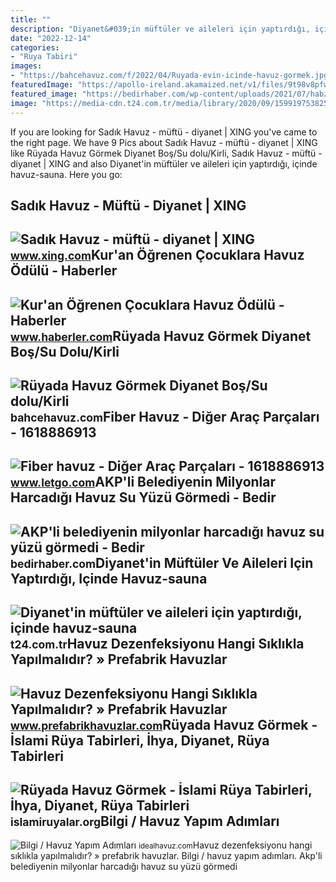 ```yaml
---
title: ""
description: "Diyanet&#039;in müftüler ve aileleri için yaptırdığı, içinde havuz-sauna"
date: "2022-12-14"
categories:
- "Ruya Tabiri"
images:
- "https://bahcehavuz.com/f/2022/04/Ruyada-evin-icinde-havuz-gormek.jpg"
featuredImage: "https://apollo-ireland.akamaized.net/v1/files/9t98v8pfwahp-OLXAUTOTR/image"
featured_image: "https://bedirhaber.com/wp-content/uploads/2021/07/habz.jpg"
image: "https://media-cdn.t24.com.tr/media/library/2020/09/1599197538255-diy.jpg"
---
```


If you are looking for Sadık Havuz - müftü - diyanet | XING you've came to the right page. We have 9 Pics about Sadık Havuz - müftü - diyanet | XING like Rüyada Havuz Görmek Diyanet Boş/Su dolu/Kirli, Sadık Havuz - müftü - diyanet | XING and also Diyanet'in müftüler ve aileleri için yaptırdığı, içinde havuz-sauna. Here you go:

Sadık Havuz - Müftü - Diyanet | XING
------------------------------------

 ![Sadık Havuz - müftü - diyanet | XING](https://profile-images.xing.com/images/128ecbf1429815340b1a4e52ab7f4272-2/sadık-havuz.1024x1024.jpg) <small>www.xing.com</small>Kur'an Öğrenen Çocuklara Havuz Ödülü - Haberler
-----------------------------------------------

 ![Kur'an Öğrenen Çocuklara Havuz Ödülü - Haberler](https://foto.haberler.com/haber/2012/07/27/kur-an-ogrenen-cocuklara-havuz-odulu-3817554_amp.jpg) <small>www.haberler.com</small>Rüyada Havuz Görmek Diyanet Boş/Su Dolu/Kirli
---------------------------------------------

 ![Rüyada Havuz Görmek Diyanet Boş/Su dolu/Kirli](https://bahcehavuz.com/f/2022/04/Ruyada-evin-icinde-havuz-gormek.jpg) <small>bahcehavuz.com</small>Fiber Havuz - Diğer Araç Parçaları - 1618886913
-----------------------------------------------

 ![Fiber havuz - Diğer Araç Parçaları - 1618886913](https://apollo-ireland.akamaized.net/v1/files/9t98v8pfwahp-OLXAUTOTR/image) <small>www.letgo.com</small>AKP'li Belediyenin Milyonlar Harcadığı Havuz Su Yüzü Görmedi - Bedir
--------------------------------------------------------------------

 ![AKP'li belediyenin milyonlar harcadığı havuz su yüzü görmedi - Bedir](https://bedirhaber.com/wp-content/uploads/2021/07/habz.jpg) <small>bedirhaber.com</small>Diyanet'in Müftüler Ve Aileleri Için Yaptırdığı, Içinde Havuz-sauna
-------------------------------------------------------------------

 ![Diyanet'in müftüler ve aileleri için yaptırdığı, içinde havuz-sauna](https://media-cdn.t24.com.tr/media/library/2020/09/1599197538255-diy.jpg) <small>t24.com.tr</small>Havuz Dezenfeksiyonu Hangi Sıklıkla Yapılmalıdır? » Prefabrik Havuzlar
----------------------------------------------------------------------

 ![Havuz Dezenfeksiyonu Hangi Sıklıkla Yapılmalıdır? » Prefabrik Havuzlar](https://www.prefabrikhavuzlar.com/wp-content/uploads/2019/01/2-1024x684.jpg) <small>www.prefabrikhavuzlar.com</small>Rüyada Havuz Görmek - İslami Rüya Tabirleri, İhya, Diyanet, Rüya Tabirleri
--------------------------------------------------------------------------

 ![Rüyada Havuz Görmek - İslami Rüya Tabirleri, İhya, Diyanet, Rüya Tabirleri](https://islamiruyalar.org/wp-content/uploads/2021/08/ruyada-havuzda-erkek-gormek.jpg) <small>islamiruyalar.org</small>Bilgi / Havuz Yapım Adımları
----------------------------

 ![Bilgi / Havuz Yapım Adımları](https://idealhavuz.com/upload/galeri/banner1.0.1.png) <small>idealhavuz.com</small>Havuz dezenfeksiyonu hangi sıklıkla yapılmalıdır? » prefabrik havuzlar. Bilgi / havuz yapım adımları. Akp'li belediyenin milyonlar harcadığı havuz su yüzü görmedi

